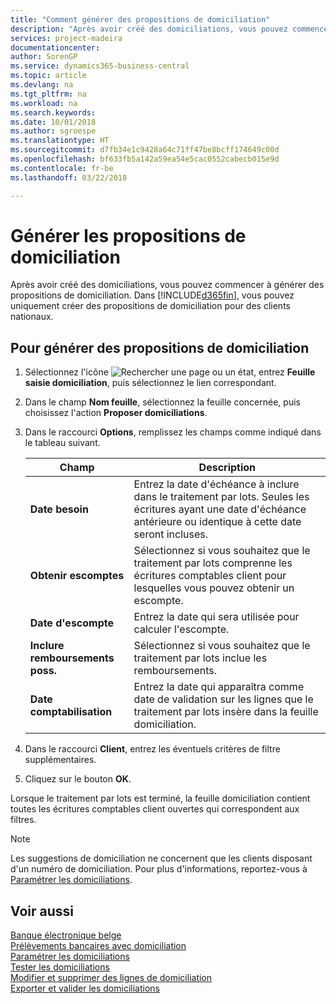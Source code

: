 ```yaml
---
title: "Comment générer des propositions de domiciliation"
description: "Après avoir créé des domiciliations, vous pouvez commencer à générer des propositions de domiciliation. Dans [!INCLUDE[d365fin](../../includes/d365fin_md.md)], vous ne pouvez créer que des suggestions de domiciliation pour les clients nationaux."
services: project-madeira
documentationcenter: 
author: SorenGP
ms.service: dynamics365-business-central
ms.topic: article
ms.devlang: na
ms.tgt_pltfrm: na
ms.workload: na
ms.search.keywords: 
ms.date: 10/01/2018
ms.author: sgroespe
ms.translationtype: HT
ms.sourcegitcommit: d7fb34e1c9428a64c71ff47be8bcff174649c00d
ms.openlocfilehash: bf633fb5a142a59ea54e5cac0552cabecb015e9d
ms.contentlocale: fr-be
ms.lasthandoff: 03/22/2018

---
```

# <a name="generate-domiciliation-suggestions"></a>Générer les propositions de domiciliation
Après avoir créé des domiciliations, vous pouvez commencer à générer des propositions de domiciliation. Dans [!INCLUDE[d365fin](../../includes/d365fin_md.md)], vous pouvez uniquement créer des propositions de domiciliation pour des clients nationaux.  

## <a name="to-generate-domiciliation-suggestions"></a>Pour générer des propositions de domiciliation  

1.  Sélectionnez l'icône ![Rechercher une page ou un état](../../media/ui-search/search_small.png "icône Rechercher une page ou un état"), entrez **Feuille saisie domiciliation**, puis sélectionnez le lien correspondant.  
2.  Dans le champ **Nom feuille**, sélectionnez la feuille concernée, puis choisissez l'action **Proposer domiciliations**.  
3.  Dans le raccourci **Options**, remplissez les champs comme indiqué dans le tableau suivant.  

    |Champ|Description|  
    |---------------------------------|---------------------------------------|  
    |**Date besoin**|Entrez la date d'échéance à inclure dans le traitement par lots. Seules les écritures ayant une date d'échéance antérieure ou identique à cette date seront incluses.|  
    |**Obtenir escomptes**|Sélectionnez si vous souhaitez que le traitement par lots comprenne les écritures comptables client pour lesquelles vous pouvez obtenir un escompte.|  
    |**Date d'escompte**|Entrez la date qui sera utilisée pour calculer l'escompte.|  
    |**Inclure remboursements poss.**|Sélectionnez si vous souhaitez que le traitement par lots inclue les remboursements.|  
    |**Date comptabilisation**|Entrez la date qui apparaîtra comme date de validation sur les lignes que le traitement par lots insère dans la feuille domiciliation.|  

4.  Dans le raccourci **Client**, entrez les éventuels critères de filtre supplémentaires.  
5.  Cliquez sur le bouton **OK**.  

Lorsque le traitement par lots est terminé, la feuille domiciliation contient toutes les écritures comptables client ouvertes qui correspondent aux filtres.  

> [!NOTE]  
>  Les suggestions de domiciliation ne concernent que les clients disposant d'un numéro de domiciliation. Pour plus d'informations, reportez-vous à [Paramétrer les domiciliations](how-to-set-up-domiciliations.md).  

## <a name="see-also"></a>Voir aussi  
 [Banque électronique belge](belgian-electronic-banking.md)   
 [Prélèvements bancaires avec domiciliation](direct-debit-using-domiciliation.md)   
 [Paramétrer les domiciliations](how-to-set-up-domiciliations.md)   
 [Tester les domiciliations](how-to-test-domiciliations.md)   
 [Modifier et supprimer des lignes de domiciliation](how-to-edit-and-delete-domiciliation-lines.md)   
 [Exporter et valider les domiciliations](how-to-export-and-post-domiciliations.md)

